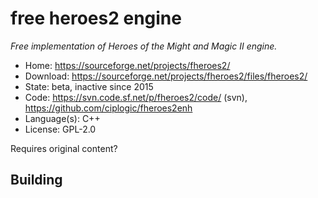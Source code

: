 # free heroes2 engine

_Free implementation of Heroes of the Might and Magic II engine._

- Home: https://sourceforge.net/projects/fheroes2/
- Download: https://sourceforge.net/projects/fheroes2/files/fheroes2/
- State: beta, inactive since 2015
- Code: https://svn.code.sf.net/p/fheroes2/code/ (svn), https://github.com/ciplogic/fheroes2enh
- Language(s): C++
- License: GPL-2.0

Requires original content?

## Building

